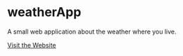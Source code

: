 # weatherApp
A small web application  about the weather where you live.

[Visit the Website ](https://oanagrecu.github.io/weatherApp/)